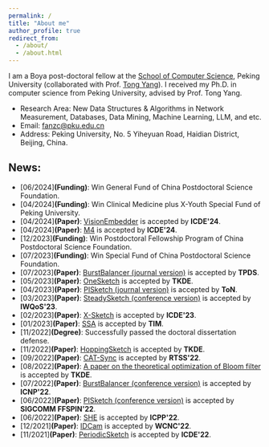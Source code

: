 ```yaml
---
permalink: /
title: "About me"
author_profile: true
redirect_from: 
  - /about/
  - /about.html
---
```


 I am a Boya post-doctoral fellow at the [School of Computer Science](https://cs.pku.edu.cn/), Peking University (collaborated with Prof. [Tong Yang](https://yangtonghome.github.io/)). I received my Ph.D. in computer science from Peking University, advised by Prof. Tong Yang.
- Research Area: New Data Structures & Algorithms in Network Measurement, Databases, Data Mining, Machine Learning, LLM, and etc.
- Email: fanzc@pku.edu.cn
- Address: Peking University, No. 5 Yiheyuan Road, Haidian District, Beijing, China.

## News: 
- [06/2024]**(Funding)**: Win General Fund of China Postdoctoral Science Foundation.
- [04/2024]**(Funding)**: Win Clinical Medicine plus X-Youth Special Fund of Peking University.
- [04/2024]**(Paper)**: [VisionEmbedder](../files/VisionEmbedder.pdf) is accepted by **ICDE'24**.
- [04/2024]**(Paper)**: [M4](../files/M4.pdf) is accepted by **ICDE'24**.
- [12/2023]**(Funding)**: Win Postdoctoral Fellowship Program of China Postdoctoral Science Foundation.
- [07/2023]**(Funding)**: Win Special Fund of China Postdoctoral Science Foundation.
- [07/2023]**(Paper)**: [BurstBalancer (journal version)](../files/BurstBalancer_TPDS.pdf) is accepted by **TPDS**.
- [05/2023]**(Paper)**: [OneSketch](../files/OneSketch.pdf) is accepted by **TKDE**.
- [04/2023]**(Paper)**: [PISketch (journal version)](../files/PISketch_ToN.pdf) is accepted by **ToN**.
- [03/2023]**(Paper)**: [SteadySketch (conference version)](../files/SteadySketch_IWQoS.pdf) is accepted by **IWQoS'23**.
- [02/2023]**(Paper)**: [X-Sketch](../files/X-Sketch.pdf) is accepted by **ICDE'23**.
- [01/2023]**(Paper)**: [SSA](../files/SSA.pdf) is accepted by **TIM**.
- [11/2022]**(Degree)**: Successfully passed the doctoral dissertation defense.
- [11/2022]**(Paper)**: [HoppingSketch](../files/HoppingSketch.pdf) is accepted by **TKDE**.
- [09/2022]**(Paper)**: [CAT-Sync](../files/CAT-Sync.pdf) is accepted by **RTSS'22**.
- [08/2022]**(Paper)**: [A paper on the theoretical optimization of Bloom filter](../files/BloomFilter-FP.pdf) is accepted by **TKDE**.
- [07/2022]**(Paper)**: [BurstBalancer (conference version)](../files/BurstBalancer_ICNP.pdf) is accepted by **ICNP'22**.
- [06/2022]**(Paper)**: [PISketch (conference version)](../files/PISketch_SIGCOMMW.pdf) is accepted by **SIGCOMM FFSPIN'22**.
- [06/2022]**(Paper)**: [SHE](../files/SHE.pdf) is accepted by **ICPP'22**.
- [12/2021]**(Paper)**: [IDCam](../files/IDCam.pdf) is accepted by **WCNC'22**.
- [11/2021]**(Paper)**: [PeriodicSketch](../files/PeriodicSketch.pdf) is accepted by **ICDE'22**.

